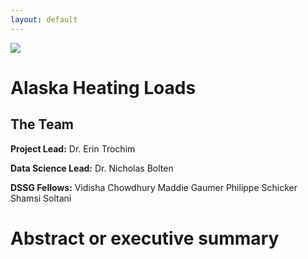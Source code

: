 ```yaml
---
layout: default
---
```


<img src="{{ site.url }}{{ site.baseurl }}/assets/img/eScience.png">


# Alaska Heating Loads

## The Team

**Project Lead:** Dr. Erin Trochim

**Data Science Lead:** Dr. Nicholas Bolten

**DSSG Fellows:** 
Vidisha Chowdhury
Maddie Gaumer
Philippe Schicker
Shamsi Soltani

# Abstract or executive summary

